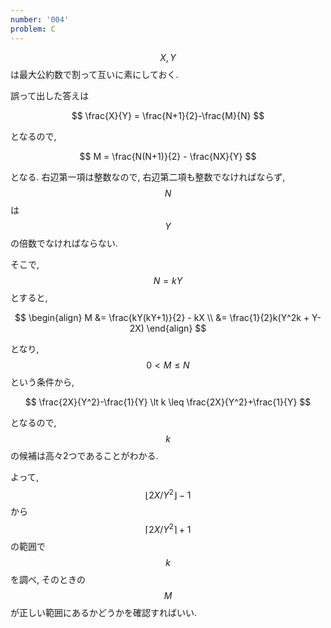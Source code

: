 ```yaml
---
number: '004'
problem: C
---
```

$$ X, Y $$ は最大公約数で割って互いに素にしておく.

誤って出した答えは

$$
\frac{X}{Y} = \frac{N+1}{2}-\frac{M}{N}
$$

となるので,

$$
M = \frac{N(N+1)}{2} - \frac{NX}{Y}
$$

となる. 右辺第一項は整数なので, 右辺第二項も整数でなければならず, $$ N $$ は $$ Y $$ の倍数でなければならない.

そこで, $$ N = kY $$ とすると,

$$
\begin{align}
M &= \frac{kY(kY+1)}{2} - kX \\
  &= \frac{1}{2}k(Y^2k + Y-2X)
\end{align}
$$

となり, $$ 0 \lt M \leq N $$ という条件から,

$$
\frac{2X}{Y^2}-\frac{1}{Y} \lt k \leq \frac{2X}{Y^2}+\frac{1}{Y}
$$

となるので, $$ k $$ の候補は高々2つであることがわかる.

よって, $$ \lfloor 2X/Y^2 \rfloor - 1 $$ から $$ \lceil 2X/Y^2 \rceil + 1 $$ の範囲で $$ k $$ を調べ, そのときの $$ M $$ が正しい範囲にあるかどうかを確認すればいい.
